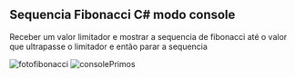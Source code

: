 ## Sequencia Fibonacci C# modo console
Receber um valor limitador e mostrar a sequencia de fibonacci até o valor que ultrapasse o limitador e então parar a sequencia



![fotofibonacci](https://user-images.githubusercontent.com/48251038/74596769-9664d980-5032-11ea-8aff-5a60d7a75811.JPG)
![consolePrimos](https://user-images.githubusercontent.com/48251038/74596771-9cf35100-5032-11ea-8b78-4ef13ae48993.JPG)
